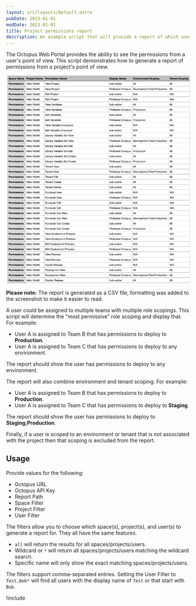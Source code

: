 ```yaml
---
layout: src/layouts/Default.astro
pubDate: 2023-01-01
modDate: 2023-01-01
title: Project permissions report
description: An example script that will provide a report of which users have access to specific projects.
---
```


The Octopus Web Portal provides the ability to see the permissions from a user's point of view.  This script demonstrates how to generate a report of permissions from a project's point of view.

![Sample environment permissions report](/docs/octopus-rest-api/examples/reports/images/project-permissions-example.png)

**Please note:** The report is generated as a CSV file, formatting was added to the screenshot to make it easier to read.

A user could be assigned to multiple teams with multiple role scopings.  This script will determine the "most permissive" role scoping and display that.  For example:

- User A is assigned to Team B that has permissions to deploy to **Production**.
- User A is assigned to Team C that has permissions to deploy to any environment.

The report should show the user has permissions to deploy to any environment.  

The report will also combine environment and tenant scoping.  For example:

- User A is assigned to Team B that has permissions to deploy to **Production**.
- User A is assigned to Team C that has permissions to deploy to **Staging**.

The report should show the user has permissions to deploy to **Staging;Production**.  

Finally, if a user is scoped to an environment or tenant that is _not_ associated with the project then that scoping is excluded from the report.  

## Usage

Provide values for the following:

- Octopus URL
- Octopus API Key
- Report Path
- Space Filter
- Project Filter
- User Filter

The filters allow you to choose which space(s), project(s), and user(s) to generate a report for.  They all have the same features.

- `all` will return the results for all spaces/projects/users.
- Wildcard or `*` will return all spaces/projects/users matching the wildcard search.
- Specific name will only show the exact matching spaces/projects/users.

The filters support comma-separated entries.  Setting the User Filter to `Test,Bob*` will find all users with the display name of `Test` or that start with `Bob`.

!include <project-permissions-report>